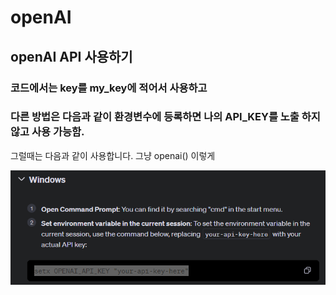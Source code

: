# openAI
## openAI API 사용하기 
### 코드에서는 key를 my_key에 적어서 사용하고 
### 다른 방법은 다음과 같이 환경변수에 등록하면 나의 API_KEY를 노출 하지 않고 사용 가능함.
그럴때는 다음과 같이 사용합니다. 
그냥 openai() 이렇게 

<img src = "https://github.com/Emmett6401/openAI/blob/main/111.png">

